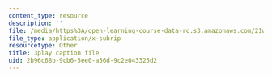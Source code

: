 ```yaml
---
content_type: resource
description: ''
file: /media/https%3A/open-learning-course-data-rc.s3.amazonaws.com/21w-763j-transmedia-storytelling-modern-science-fiction-spring-2014/2b96c68b9cb65ee0a56d9c2e043325d2_484766.vtt
file_type: application/x-subrip
resourcetype: Other
title: 3play caption file
uid: 2b96c68b-9cb6-5ee0-a56d-9c2e043325d2
---
```

